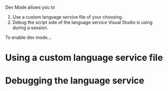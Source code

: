 Dev Mode allows you to
1. Use a custom language service file of your choosing.
2. Debug the script side of the language service Visual Studio is using during a session.

To enable dev mode...

# Using a custom language service file

# Debugging the language service


